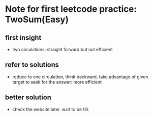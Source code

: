 # Note for first leetcode practice: TwoSum(Easy)

## first insight

- two circulations: straight forward but not efficient

## refer to solutions

- reduce to one circulation, think backward, take advantage of given target to seek for the answer: more efficient

## better solution

- check the website later. wait to be fill.